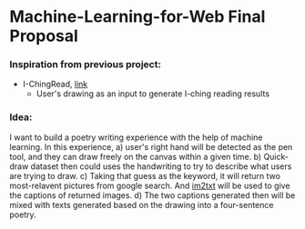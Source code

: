 # Machine-Learning-for-Web Final Proposal 
### Inspiration from previous project: 

- I-ChingRead, [link](https://tongwu226.github.io/I-ChingRead/)
  - User's drawing as an input to generate I-ching reading results 



### Idea: 
I want to build a poetry writing experience with the help of machine learning. 
In this experience, 
a) user's right hand will be detected as the pen tool, and they can draw freely on the canvas within a given time. 
b) Quick-draw dataset then could uses the handwriting to try to describe what users are trying to draw. 
c) Taking that guess as the keyword, it will return two most-relavent pictures from google search. And [im2txt](https://github.com/tensorflow/models/tree/master/research/im2txt) will be used to give the captions of returned images. 
d) The two captions generated then will be mixed with texts generated based on the drawing into a four-sentence poetry. 

